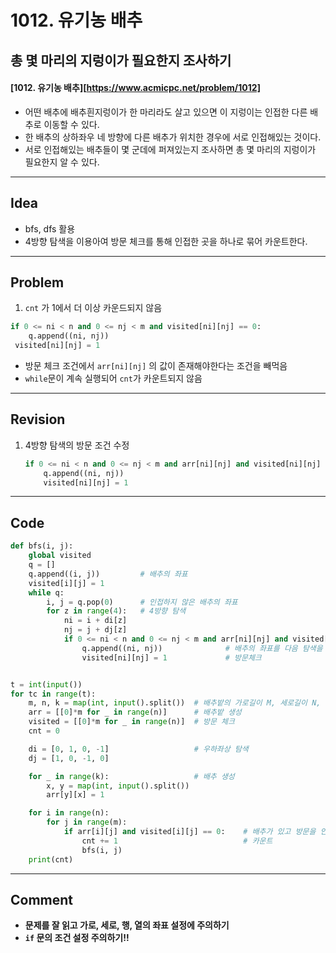 # 1012. 유기농 배추

## 총 몇 마리의 지렁이가 필요한지 조사하기

#### [1012. 유기농 배추][https://www.acmicpc.net/problem/1012]

- 어떤 배추에 배추흰지렁이가 한 마리라도 살고 있으면 이 지렁이는 인접한 다른 배추로 이동할 수 있다.
- 한 배추의 상하좌우 네 방향에 다른 배추가 위치한 경우에 서로 인접해있는 것이다.
- 서로 인접해있는 배추들이 몇 군데에 퍼져있는지 조사하면 총 몇 마리의 지렁이가 필요한지 알 수 있다. 

---

## Idea

- bfs, dfs 활용
- 4방향 탐색을 이용아여 방문 체크를 통해 인접한 곳을 하나로 묶어 카운트한다.

---

## Problem

1.  `cnt` 가  1에서 더 이상 카운드되지 않음

   ```python
   if 0 <= ni < n and 0 <= nj < m and visited[ni][nj] == 0:
       q.append((ni, nj))
    visited[ni][nj] = 1
   ```

   - 방문 체크 조건에서 `arr[ni][nj]` 의 값이 존재해야한다는 조건을 빼먹음
   - `while`문이 계속 실행되어 `cnt`가 카운트되지 않음

---

## Revision

1. 4방향 탐색의 방문 조건 수정

   ```python
   if 0 <= ni < n and 0 <= nj < m and arr[ni][nj] and visited[ni][nj] == 0:
       q.append((ni, nj))
       visited[ni][nj] = 1
   ```


---

## Code

```python
def bfs(i, j):
    global visited
    q = []
    q.append((i, j))         # 배추의 좌표
    visited[i][j] = 1
    while q:
        i, j = q.pop(0)      # 인접하지 않은 배추의 좌표
        for z in range(4):   # 4방향 탐색
            ni = i + di[z]
            nj = j + dj[z]
            if 0 <= ni < n and 0 <= nj < m and arr[ni][nj] and visited[ni][nj] == 0:    # 배추가 있고 방문 안한
                q.append((ni, nj))              # 배추의 좌표를 다음 탐색을 위해 q에 넣어준다.
                visited[ni][nj] = 1             # 방문체크


t = int(input())
for tc in range(t):
    m, n, k = map(int, input().split())  # 배추밭의 가로길이 M, 세로길이 N, 배추가 심어져 있는 위치의 개수 K
    arr = [[0]*m for _ in range(n)]      # 배추밭 생성
    visited = [[0]*m for _ in range(n)]  # 방문 체크
    cnt = 0

    di = [0, 1, 0, -1]                   # 우하좌상 탐색
    dj = [1, 0, -1, 0]

    for _ in range(k):                   # 배추 생성
        x, y = map(int, input().split())
        arr[y][x] = 1

    for i in range(n):
        for j in range(m):
            if arr[i][j] and visited[i][j] == 0:    # 배추가 있고 방문을 안 했으면
                cnt += 1                            # 카운트
                bfs(i, j)
    print(cnt)
```

---

## Comment

- **문제를 잘 읽고 가로, 세로, 행, 열의 좌표 설정에 주의하기**
- **`if` 문의 조건 설정 주의하기!!**

